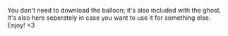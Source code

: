 You don't need to download the balloon; it's also included with the ghost. It's also here seperately in case you want to use it for something else. Enjoy! <3
